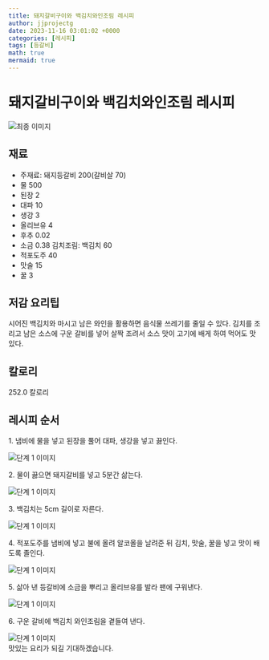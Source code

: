```yaml
---
title: 돼지갈비구이와 백김치와인조림 레시피
author: jjprojectg
date: 2023-11-16 03:01:02 +0000
categories: [레시피]
tags: [등갈비]
math: true
mermaid: true
---
```

<meta name="og:type" content="website"/>
<meta charset="UTF-8"/>
<div class="header">
  <h1>돼지갈비구이와 백김치와인조림 레시피</h1>
</div>

<div class="container my-4">
  <div class="row">
    <div class="col-12 col-md-6">
      <div class="recipe-image">
        <img src="http://www.foodsafetykorea.go.kr/uploadimg/20141118/20141118102015_1416273615804.jpg" class="step-image" alt="최종 이미지"/>
      </div>
    </div>
    <div class="col-12 col-md-6">
      <div class="ingredients">
        <h2>재료</h2>
        <ul class="card">
          <li> 주재료: 돼지등갈비 200(갈비살 70) </li>
          <li>  물 500 </li>
          <li>  된장 2 </li>
          <li>  대파 10 </li>
          <li>  생강 3 </li>
          <li>  올리브유 4 </li>
          <li>  후추 0.02 </li>
          <li>  소금 0.38 김치조림: 백김치 60 </li>
          <li>  적포도주 40 </li>
          <li>  맛술 15 </li>
          <li>  꿀 3 </li>
</ul>
      </div>
    </div>
    <div class="col-12 col-md-6">
      <div class="ingredients">
        <h2>저감 요리팁</h2>
        <div class="card"> 
          <p>
            시어진 백김치와 마시고 남은 와인을 활용하면 음식물 쓰레기를 줄일 수 있다. 김치를 조리고 남은 소스에 구운 갈비를 넣어 살짝 조려서 소스 맛이 고기에 배게 하여 먹어도 맛있다.
          </p>
        </div>
      </div>
      <div class="ingredients">
        <h2>칼로리</h2>
        <div class="card"> 
          <p>
            252.0 칼로리
          </p>
        </div>
      </div>
    </div>
  </div>

  <h2 class="my-4">레시피 순서</h2>
  <div class="card recipe-card">
    <div class="card-body recipe-step">
      <p class="card-text step-description">1. 냄비에 물을 넣고 된장을 풀어 대파, 생강을 넣고 끓인다.</p>
      <img src="http://www.foodsafetykorea.go.kr/uploadimg/cook/751-1.jpg" alt="단계 1 이미지" class="step-image"/>
    </div>
  </div>
  <div class="card recipe-card">
    <div class="card-body recipe-step">
      <p class="card-text step-description">2. 물이 끓으면 돼지갈비를 넣고 5분간 삶는다.</p>
      <img src="http://www.foodsafetykorea.go.kr/uploadimg/cook/751-2.jpg" alt="단계 1 이미지" class="step-image"/>
    </div>
  </div>
  <div class="card recipe-card">
    <div class="card-body recipe-step">
      <p class="card-text step-description">3. 백김치는 5cm 길이로 자른다.</p>
      <img src="http://www.foodsafetykorea.go.kr/uploadimg/cook/751-3.jpg" alt="단계 1 이미지" class="step-image"/>
    </div>
  </div>
  <div class="card recipe-card">
    <div class="card-body recipe-step">
      <p class="card-text step-description">4. 적포도주를 냄비에 넣고 불에 올려 알코올을 날려준 뒤 김치, 맛술, 꿀을 넣고 맛이 배도록 졸인다.</p>
      <img src="http://www.foodsafetykorea.go.kr/uploadimg/cook/751-4.jpg" alt="단계 1 이미지" class="step-image"/>
    </div>
  </div>
  <div class="card recipe-card">
    <div class="card-body recipe-step">
      <p class="card-text step-description">5. 삶아 낸 등갈비에 소금을 뿌리고 올리브유를 발라 팬에 구워낸다.</p>
      <img src="http://www.foodsafetykorea.go.kr/uploadimg/cook/751-5.jpg" alt="단계 1 이미지" class="step-image"/>
    </div>
  </div>
  <div class="card recipe-card">
    <div class="card-body recipe-step">
      <p class="card-text step-description">6. 구운 갈비에 백김치 와인조림을 곁들여 낸다.</p>
      <img src="http://www.foodsafetykorea.go.kr/uploadimg/cook/751-6.jpg" alt="단계 1 이미지" class="step-image"/>
    </div>
  </div>

</div>
맛있는 요리가 되길 기대하겠습니다.
